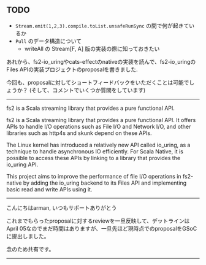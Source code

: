 ## TODO
* `Stream.emit(1,2,3).compile.toList.unsafeRunSync` の間で何が起きているか 
* `Pull` のデータ構造について
  * writeAll の Stream[F, A] 版の実装の際に知っておきたい

あれから、fs2-io_uringやcats-effectのnativeの実装を読んで、fs2-io_uringのFiles APIの実装プロジェクトのproposalを書きました.

今回も、proposalに対してショートフィードバックをいただくことは可能でしょうか？ (そして、コメントでいくつか質問をしています)

--- 

fs2 is a Scala streaming library that provides a pure functional API.


fs2 is a Scala streaming library that provides a pure functional API. It offers APIs to handle I/O operations such as File I/O and Network I/O, and other libraries such as http4s and skunk depend on these APIs.

The Linux kernel has introduced a relatively new API called io_uring, as a technique to handle asynchronous IO efficiently. For Scala Native, it is possible to access these APIs by linking to a library that provides the io_uring API.


This project aims to improve the performance of file I/O operations in fs2-native by adding the io_uring backend to its Files API and implementing basic read and write APIs using it.

---
こんにちはarman, いつもサポートありがとう

これまでもらったproposalに対するreviewを一旦反映して、デットラインはApril 05なのでまだ時間はありますが、一旦先ほど現時点でのproposalをGSoCに提出しました。


念のため共有です。

---
